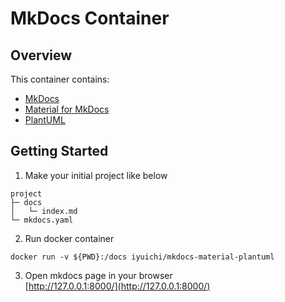 # MkDocs Container

## Overview
This container contains:
- [MkDocs](https://www.mkdocs.org)
- [Material for MkDocs](https://github.com/squidfunk/mkdocs-material)
- [PlantUML](http://plantuml.com/en/index)

## Getting Started
1. Make your initial project like below
```
project
├─ docs
│   └─ index.md
└─ mkdocs.yaml
```
2. Run docker container
```
docker run -v ${PWD}:/docs iyuichi/mkdocs-material-plantuml
```
3. Open mkdocs page in your browser  
[http://127.0.0.1:8000/](http://127.0.0.1:8000/)